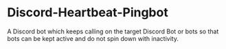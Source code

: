 # Discord-Heartbeat-Pingbot
A Discord bot which keeps calling on the target Discord Bot or bots so that bots can be kept active and do not spin down with inactivity.
